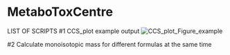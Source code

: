 # MetaboToxCentre

LIST OF SCRIPTS
#1 CCS_plot example output
![CCS_plot_Figure_example](https://user-images.githubusercontent.com/52497881/139583295-3dfbacde-f629-455b-972d-9a679bb14faf.png)

#2 Calculate monoisotopic mass for different formulas at the same time
